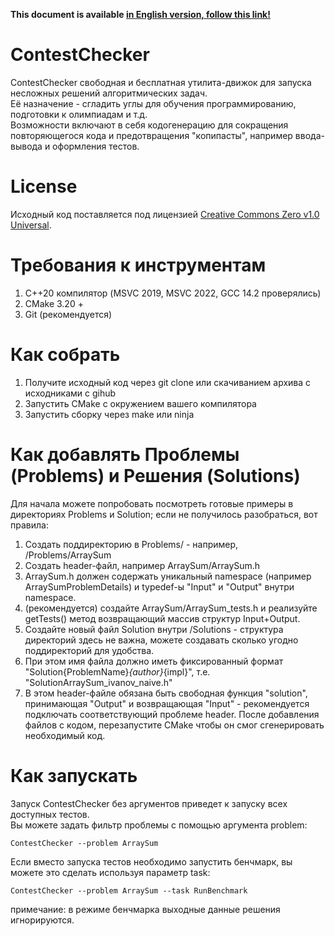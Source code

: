 **This document is available [in English version, follow this link!](README.md)**

# ContestChecker
ContestChecker свободная и бесплатная утилита-движок для запуска несложных решений алгоритмических задач.  
Её назначение - сгладить углы для обучения программированию, подготовки к олимпиадам и т.д.  
Возможности включают в себя кодогенерацию для сокращения повторяющегося кода и предотвращения "копипасты", например ввода-вывода и оформления тестов.  

# License
Исходный код поставляется под лицензией [Creative Commons Zero v1.0 Universal](LICENSE).

# Требования к инструментам
1. C++20 компилятор (MSVC 2019, MSVC 2022, GCC 14.2 проверялись) 
2. CMake 3.20 +
3. Git (рекомендуется)

# Как собрать
1. Получите исходный код через git clone или скачиванием архива с исходниками с gihub
2. Запустить CMake с окружением вашего компилятора
3. Запустить сборку через make или ninja

# Как добавлять Проблемы (Problems) и Решения (Solutions)
Для начала можете попробовать посмотреть готовые примеры в директориях Problems и Solution; если не получилось разобраться, вот правила:  
1. Создать поддиректорию в Problems/ - например, /Problems/ArraySum
2. Создать header-файл, например ArraySum/ArraySum.h
3. ArraySum.h должен содержать уникальный namespace (например ArraySumProblemDetails) и typedef-ы "Input" и "Output" внутри namespace.
4. (рекомендуется) создайте ArraySum/ArraySum_tests.h и реализуйте getTests() метод возвращающий массив структур Input+Output.
5. Создайте новый файл Solution внутри /Solutions - структура директорий здесь не важна, можете создавать сколько угодно поддиректорий для удобства.
6. При этом имя файла должно иметь фиксированный формат "Solution{ProblemName}_{author}_{impl}", т.е. "SolutionArraySum_ivanov_naive.h"
7. В этом header-файле обязана быть свободная функция "solution", принимающая "Output" и возвращающая "Input" - рекомендуется подключать соответствующий проблеме header.
После добавления файлов с кодом, перезапустите CMake чтобы он смог сгенерировать необходимый код.

# Как запускать
Запуск ContestChecker без аргументов приведет к запуску всех доступных тестов.  
Вы можете задать фильтр проблемы с помощью аргумента problem:  
```
ContestChecker --problem ArraySum
```
Если вместо запуска тестов необходимо запустить бенчмарк, вы можете это сделать используя параметр task:  
```
ContestChecker --problem ArraySum --task RunBenchmark
```
примечание: в режиме бенчмарка выходные данные решения игнорируются.  
